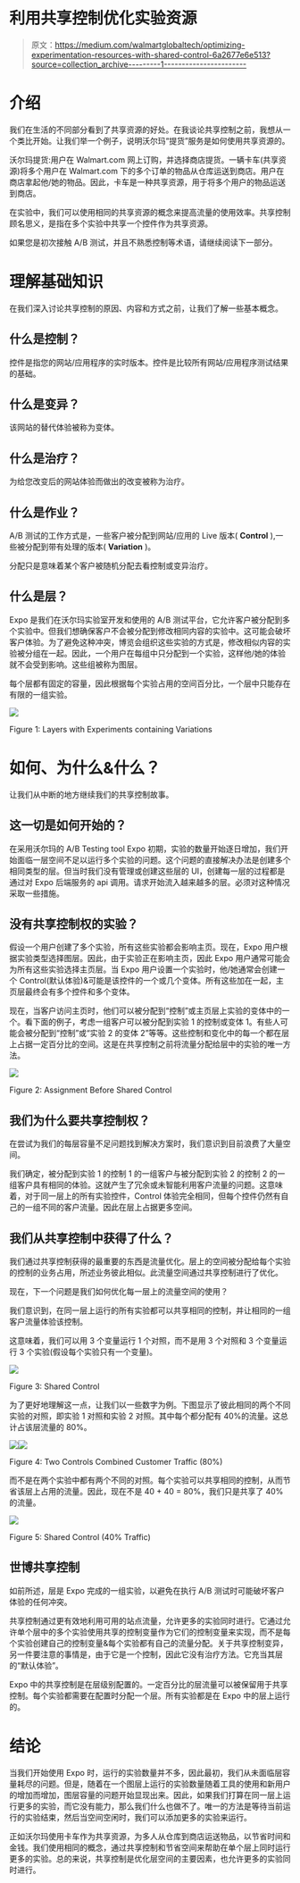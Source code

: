 # 利用共享控制优化实验资源

> 原文：<https://medium.com/walmartglobaltech/optimizing-experimentation-resources-with-shared-control-6a2677e6e513?source=collection_archive---------1----------------------->

# 介绍

我们在生活的不同部分看到了共享资源的好处。在我谈论共享控制之前，我想从一个类比开始。让我们举一个例子，说明沃尔玛“提货”服务是如何使用共享资源的。

沃尔玛提货:用户在 Walmart.com 网上订购，并选择商店提货。一辆卡车(共享资源)将多个用户在 Walmart.com 下的多个订单的物品从仓库运送到商店。用户在商店拿起他/她的物品。因此，卡车是一种共享资源，用于将多个用户的物品运送到商店。

在实验中，我们可以使用相同的共享资源的概念来提高流量的使用效率。共享控制顾名思义，是指在多个实验中共享一个控件作为共享资源。

如果您是初次接触 A/B 测试，并且不熟悉控制等术语，请继续阅读下一部分。

# 理解基础知识

在我们深入讨论共享控制的原因、内容和方式之前，让我们了解一些基本概念。

## 什么是控制？

控件是指您的网站/应用程序的实时版本。控件是比较所有网站/应用程序测试结果的基础。

## 什么是变异？

该网站的替代体验被称为变体。

## 什么是治疗？

为给您改变后的网站体验而做出的改变被称为治疗。

## 什么是作业？

A/B 测试的工作方式是，一些客户被分配到网站/应用的 Live 版本( **Control** ),一些被分配到带有处理的版本( **Variation** )。

分配只是意味着某个客户被随机分配去看控制或变异治疗。

## 什么是层？

Expo 是我们在沃尔玛实验室开发和使用的 A/B 测试平台，它允许客户被分配到多个实验中。但我们想确保客户不会被分配到修改相同内容的实验中。这可能会破坏客户体验。为了避免这种冲突，博览会组织这些实验的方式是，修改相似内容的实验被分组在一起。因此，一个用户在每组中只分配到一个实验，这样他/她的体验就不会受到影响。这些组被称为图层。

每个层都有固定的容量，因此根据每个实验占用的空间百分比，一个层中只能存在有限的一组实验。

![](img/838d0df7cd3748fca004061d59a99a50.png)

Figure 1: Layers with Experiments containing Variations

# 如何、为什么&什么？

让我们从中断的地方继续我们的共享控制故事。

## 这一切是如何开始的？

在采用沃尔玛的 A/B Testing tool Expo 初期，实验的数量开始逐日增加，我们开始面临一层空间不足以运行多个实验的问题。这个问题的直接解决办法是创建多个相同类型的层。但当时我们没有管理或创建这些层的 UI，创建每一层的过程都是通过对 Expo 后端服务的 api 调用。请求开始流入越来越多的层。必须对这种情况采取一些措施。

## 没有共享控制权的实验？

假设一个用户创建了多个实验，所有这些实验都会影响主页。现在，Expo 用户根据实验类型选择图层。因此，由于实验正在影响主页，因此 Expo 用户通常可能会为所有这些实验选择主页层。当 Expo 用户设置一个实验时，他/她通常会创建一个 Control(默认体验)&可能是该控件的一个或几个变体。所有这些加在一起，主页层最终会有多个控件和多个变体。

现在，当客户访问主页时，他们可以被分配到“控制”或主页层上实验的变体中的一个。看下面的例子，考虑一组客户可以被分配到实验 1 的控制或变体 1。有些人可能会被分配到“控制”或“实验 2 的变体 2”等等。这些控制和变化中的每一个都在层上占据一定百分比的空间。这是在共享控制之前将流量分配给层中的实验的唯一方法。

![](img/bf6417d40a8ce18dfc17fe13c990d9e2.png)

Figure 2: Assignment Before Shared Control

## 我们为什么要共享控制权？

在尝试为我们的每层容量不足问题找到解决方案时，我们意识到目前浪费了大量空间。

我们确定，被分配到实验 1 的控制 1 的一组客户与被分配到实验 2 的控制 2 的一组客户具有相同的体验。这就产生了冗余或未智能利用客户流量的问题。这意味着，对于同一层上的所有实验控件，Control 体验完全相同，但每个控件仍然有自己的一组不同的客户流量。因此在层上占据更多空间。

## 我们从共享控制中获得了什么？

我们通过共享控制获得的最重要的东西是流量优化。层上的空间被分配给每个实验的控制的业务占用，所述业务彼此相似。此流量空间通过共享控制进行了优化。

现在，下一个问题是我们如何优化每一层上的流量空间的使用？

我们意识到，在同一层上运行的所有实验都可以共享相同的控制，并让相同的一组客户流量体验该控制。

这意味着，我们可以用 3 个变量运行 1 个对照，而不是用 3 个对照和 3 个变量运行 3 个实验(假设每个实验只有一个变量)。

![](img/c9dc13b836fb546323ae9130a694d85c.png)

Figure 3: Shared Control

为了更好地理解这一点，让我们以一些数字为例。下图显示了彼此相同的两个不同实验的对照，即实验 1 对照和实验 2 对照。其中每个都分配有 40%的流量。这总计占该层流量的 80%。

![](img/3e32f776031cf31b6635641bb1795509.png)![](img/ee331a66c51692e174279cfd495d9500.png)

Figure 4: Two Controls Combined Customer Traffic (80%)

而不是在两个实验中都有两个不同的对照。每个实验可以共享相同的控制，从而节省该层上占用的流量。因此，现在不是 40 + 40 = 80%，我们只是共享了 40%的流量。

![](img/c109968a33a030b9940ca5644fc88248.png)

Figure 5: Shared Control (40% Traffic)

## 世博共享控制

如前所述，层是 Expo 完成的一组实验，以避免在执行 A/B 测试时可能破坏客户体验的任何冲突。

共享控制通过更有效地利用可用的站点流量，允许更多的实验同时进行。它通过允许单个层中的多个实验使用共享的控制变量作为它们的控制变量来实现，而不是每个实验创建自己的控制变量&每个实验都有自己的流量分配。关于共享控制变异，另一件要注意的事情是，由于它是一个控制，因此它没有治疗方法。它充当其层的“默认体验”。

Expo 中的共享控制是在层级别配置的。一定百分比的层流量可以被保留用于共享控制。每个实验都需要在配置时分配一个层。所有实验都是在 Expo 中的层上运行的。

# 结论

当我们开始使用 Expo 时，运行的实验数量并不多，因此最初，我们从未面临层容量耗尽的问题。但是，随着在一个图层上运行的实验数量随着工具的使用和新用户的增加而增加，图层容量的问题开始显现出来。因此，如果我们打算在同一层上运行更多的实验，而它没有能力，那么我们什么也做不了。唯一的方法是等待当前运行的实验结束，然后当空间空闲时，我们可以添加更多的实验来运行。

正如沃尔玛使用卡车作为共享资源，为多人从仓库到商店运送物品，以节省时间和金钱。我们使用相同的概念，通过共享控制和节省空间来帮助在单个层上同时运行更多的实验。总的来说，共享控制是优化层空间的主要因素，也允许更多的实验同时进行。